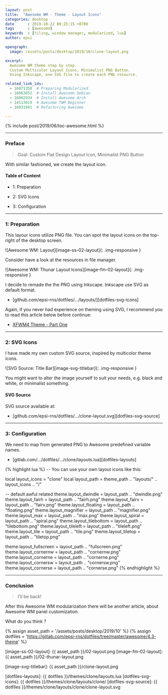 ```yaml
---
layout: post
title:  "Awesome WM - Theme - Layout Icons"
categories: desktop
date      : 2019-10-22 09:25:15 +0700
tags      : [awesome]
keywords  : [tiling, window manager, modularized, lua]
author: epsi

opengraph:
  image: /assets/posts/desktop/2019/10/clone-layout.png

excerpt:
  Awesome WM theme step by step.
  Custom Multicolor Layout Icons, Minimalist PNG Button.
  Using Inkscape, one SVG file to create each PNG resource.

related_link_ids:
  - 16071350  # Preparing Modularized
  - 16063052  # Install Awesome Debian
  - 16062934  # Install Awesome Arch
  - 14113019  # Awesome TWM Beginner
  - 16031941  # Refactoring Awesome

---
```


{% include post/2019/06/toc-awesome.html %}

-- -- --

### Preface

> Goal: Custom Flat Design Layout Icon, Minimalist PNG Button

With similar fashioned, we create the layout icon.

#### Table of Content

* 1: Preparation

* 2: SVG Icons

* 3: Configuration

-- -- --

### 1: Preparation

This layour icons utilize PNG file.
You can spot the layout icons on the top-right of the desktop screen.

![Awesome WM: Layout][image-ss-02-layout]{: .img-responsive }

Consider have a look at the resources in file manager.

![Awesome WM: Thunar Layout Icons][image-fm-02-layout]{: .img-responsive }

I decide to remade the the PNG using Inkscape.
Inkscape use SVG as default format.

* [github.com/epsi-rns/dotfiles/.../layouts/][dotfiles-svg-icons]

Again, if you never had experience on theming using SVG,
I recommend you to read this article below before continue:

* [XFWM4 Theme - Part One][local-xfwm4-theme]

-- -- --

### 2: SVG Icons

I have made my own custom SVG source,
inspired by multicolor theme icons.

![SVG Source: Title Bar][image-svg-titlebar]{: .img-responsive }

You might want to alter the image yourself to suit your needs,
e.g. black and white, or minimalist something.

#### SVG Source

SVG source available at:

* [github.com/epsi-rns/dotfiles/.../clone-layout.svg][dotfiles-svg-source]

-- -- --

### 3: Configuration

We need to map from generated PNG to Awesome predefined variable names.

*	[gitlab.com/.../dotfiles/.../clone/layouts.lua][dotfiles-layouts]

{% highlight lua %}
-- You can use your own layout icons like this:

local layout_icons = "clone"
local layout_path = theme_path .. "layouts/" .. layout_icons .. "/"

-- default awful related
theme.layout_dwindle        = layout_path .. "dwindle.png"
theme.layout_fairh          = layout_path .. "fairh.png"
theme.layout_fairv          = layout_path .. "fairv.png"
theme.layout_floating       = layout_path .. "floating.png"
theme.layout_magnifier      = layout_path .. "magnifier.png"
theme.layout_max            = layout_path .. "max.png"
theme.layout_spiral         = layout_path .. "spiral.png"
theme.layout_tilebottom     = layout_path .. "tilebottom.png"
theme.layout_tileleft       = layout_path .. "tileleft.png"
theme.layout_tile           = layout_path .. "tile.png"
theme.layout_tiletop        = layout_path .. "tiletop.png"

theme.layout_fullscreen     = layout_path .. "fullscreen.png"
theme.layout_cornernw       = layout_path .. "cornernw.png"
theme.layout_cornerne       = layout_path .. "cornerne.png"
theme.layout_cornersw       = layout_path .. "cornersw.png"
theme.layout_cornerse       = layout_path .. "cornerse.png"
{% endhighlight %}

-- -- --

### Conclusion

> I'll be back!

After this Awesome WM modularization
there will be another article,
about Awesome WM panel customization.

What do you think ?

[//]: <> ( -- -- -- links below -- -- -- )

{% assign asset_path = '/assets/posts/desktop/2019/10' %}
{% assign dotfiles = 'https://gitlab.com/epsi-rns/dotfiles/tree/master/awesome/4.3-theme' %}

[local-xfwm4-theme]:    /desktop/2018/03/21/xfwm4-theme.html

[image-ss-02-layout]:   {{ asset_path }}/02-layout.png
[image-fm-02-layout]:   {{ asset_path }}/02-thunar-layout.png

[image-svg-titlebar]:   {{ asset_path }}/clone-layout.png

[dotfiles-layouts]:     {{ dotfiles }}/themes/clone/layouts.lua
[dotfiles-svg-icons]:   {{ dotfiles }}/themes/clone/layouts/clone/
[dotfiles-svg-source]:  {{ dotfiles }}/themes/clone/layouts/clone/clone-layout.svg
